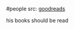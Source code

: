 #people 
src: [goodreads](https://www.goodreads.com/author/show/14253988.Jakob_Schwichtenberg) 

his books should be read